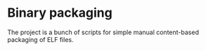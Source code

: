 # Binary packaging

The project is a bunch of scripts for simple manual content-based packaging of ELF files.

